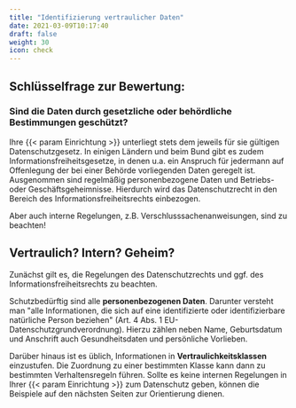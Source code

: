 ```yaml
---
title: "Identifizierung vertraulicher Daten"
date: 2021-03-09T10:17:40
draft: false
weight: 30
icon: check
---
```

## Schlüsselfrage zur Bewertung:

### **Sind die Daten durch gesetzliche oder behördliche Bestimmungen geschützt?**

Ihre {{< param Einrichtung >}} unterliegt stets dem jeweils für sie gültigen Datenschutzgesetz. In einigen Ländern und beim Bund gibt es zudem Informationsfreiheitsgesetze, in denen u.a. ein Anspruch für jedermann auf Offenlegung der bei einer Behörde vorliegenden Daten geregelt ist. Ausgenommen sind regelmäßig personenbezogene Daten und Betriebs- oder Geschäftsgeheimnisse. Hierdurch wird das Datenschutzrecht in den Bereich des Informationsfreiheitsrechts einbezogen.

Aber auch interne Regelungen, z.B. Verschlusssachenanweisungen, sind zu beachten!

## Vertraulich? Intern? Geheim?

Zunächst gilt es, die Regelungen des Datenschutzrechts und ggf. des Informationsfreiheitsrechts zu beachten.

Schutzbedürftig sind alle **personenbezogenen Daten**. Darunter versteht man "alle Informationen, die sich auf eine identifizierte oder identifizierbare natürliche Person beziehen" (Art. 4 Abs. 1 EU-Datenschutzgrundverordnung). Hierzu zählen neben Name, Geburtsdatum und Anschrift auch Gesundheitsdaten und persönliche Vorlieben.

Darüber hinaus ist es üblich, Informationen in **Vertraulichkeitsklassen** einzustufen. Die Zuordnung zu einer bestimmten Klasse kann dann zu bestimmten Verhaltensregeln führen. Sollte es keine internen Regelungen in Ihrer {{< param Einrichtung >}} zum Datenschutz geben, können die Beispiele auf den nächsten Seiten zur Orientierung dienen.

